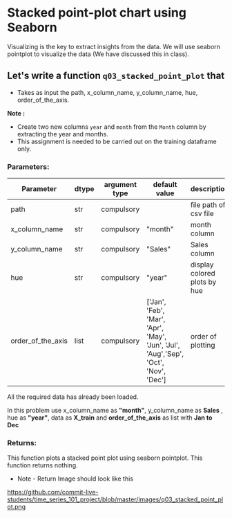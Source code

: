 # Stacked point-plot chart using Seaborn

Visualizing is the key to extract insights from the data. We will use seaborn pointplot to visualize the data (We have discussed this in class).

## Let's write a function `q03_stacked_point_plot` that
* Takes as input the path, x_column_name, y_column_name, hue, order_of_the_axis.


**Note :**
* Create two new columns `year` and `month` from the `Month` column by extracting the year and months. 
* This assignment is needed to be carried out on the training dataframe only.


### Parameters:

| Parameter | dtype | argument type | default value | description |
| --- | --- | --- | --- | --- |
| path | str | compulsory |  | file path of csv file |
| x_column_name | str | compulsory | "month" | month column |
| y_column_name | str | compulsory | "Sales" | Sales column |
| hue | str | compulsory | "year" | display colored plots by hue |
| order_of_the_axis | list | compulsory | ['Jan', 'Feb', 'Mar', 'Apr', 'May', 'Jun', 'Jul', 'Aug','Sep', 'Oct', 'Nov', 'Dec'] | order of plotting |

All the required data has already been loaded.

In this problem use x_column_name as **"month"**, y_column_name as **Sales** , hue as **"year"**, data as **X_train** and **order_of_the_axis** as list with **Jan to Dec**  



### Returns:

This function plots a stacked point plot using seaborn pointplot. This function returns nothing.

* Note - 
Return Image should  look like this 

https://github.com/commit-live-students/time_series_101_project/blob/master/images/q03_stacked_point_plot.png
